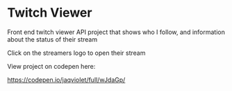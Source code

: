 # Twitch Viewer

Front end twitch viewer API project that shows who I follow, and information about the status of their stream

Click on the streamers logo to open their stream

View project on codepen here:

https://codepen.io/jaqviolet/full/wJdaGp/
